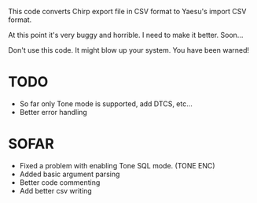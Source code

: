 This code converts Chirp export file in CSV format to Yaesu's import CSV format.

At this point it's very buggy and horrible. I need to make it better. Soon...

Don't use this code. It might blow up your system. You have been warned!

# TODO

- So far only Tone mode is supported, add DTCS, etc...
- Better error handling
 
# SOFAR

- Fixed a problem with enabling Tone SQL mode. (TONE ENC)
- Added basic argument parsing
- Better code commenting
- Add better csv writing